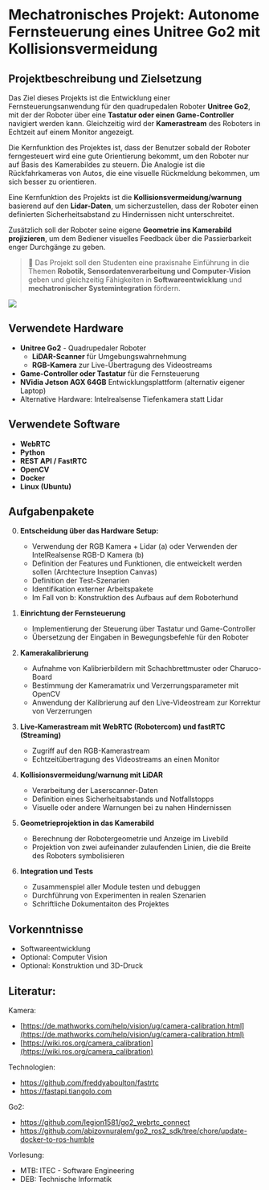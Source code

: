 
# Mechatronisches Projekt: Autonome Fernsteuerung eines Unitree Go2 mit Kollisionsvermeidung

## Projektbeschreibung und Zielsetzung

Das Ziel dieses Projekts ist die Entwicklung einer Fernsteuerungsanwendung für den quadrupedalen Roboter **Unitree Go2**, mit der der Roboter über eine **Tastatur oder einen Game-Controller** navigiert werden kann. Gleichzeitig wird der **Kamerastream** des Roboters in Echtzeit auf einem Monitor angezeigt. 

Die Kernfunktion des Projektes ist, dass der Benutzer sobald der Roboter ferngesteuert wird eine gute Orientierung bekommt, um den Roboter nur auf Basis des Kamerabildes zu steuern. Die Analogie ist die Rückfahrkameras von Autos, die eine visuelle Rückmeldung bekommen, um sich besser zu orientieren. 

Eine Kernfunktion des Projekts ist die **Kollisionsvermeidung/warnung** basierend auf den **Lidar-Daten**, um sicherzustellen, dass der Roboter einen definierten Sicherheitsabstand zu Hindernissen nicht unterschreitet. 

Zusätzlich soll der Roboter seine eigene **Geometrie ins Kamerabild projizieren**, um dem Bediener visuelles Feedback über die Passierbarkeit enger Durchgänge zu geben.

>:rocket: Das Projekt soll den Studenten eine praxisnahe Einführung in die Themen **Robotik, Sensordatenverarbeitung und Computer-Vision** geben und gleichzeitig Fähigkeiten in **Softwareentwicklung** und **mechatronischer Systemintegration** fördern.

![](Go2-Air.png)

## Verwendete Hardware
- **Unitree Go2** - Quadrupedaler Roboter
  - **LiDAR-Scanner** für Umgebungswahrnehmung
  - **RGB-Kamera** zur Live-Übertragung des Videostreams
- **Game-Controller oder Tastatur** für die Fernsteuerung
- **NVidia Jetson AGX 64GB**  Entwicklungsplattform (alternativ eigener Laptop)
- Alternative Hardware: Intelrealsense Tiefenkamera statt Lidar

## Verwendete Software
- **WebRTC** 
- **Python** 
- **REST API / FastRTC** 
- **OpenCV**
- **Docker**
- **Linux (Ubuntu)**

## Aufgabenpakete
0. **Entscheidung über das Hardware Setup:**
   - Verwendung der RGB Kamera + Lidar (a) oder Verwenden der IntelRealsense RGB-D Kamera (b)
   - Definition der Features und Funktionen, die entweickelt werden sollen (Archtecture Inseption Canvas)
   - Definition der Test-Szenarien
   - Identifikation externer Arbeitspakete
   - Im Fall von b: Konstruktion des Aufbaus auf dem Roboterhund

2. **Einrichtung der Fernsteuerung**
   - Implementierung der Steuerung über Tastatur und Game-Controller
   - Übersetzung der Eingaben in Bewegungsbefehle für den Roboter

3. **Kamerakalibrierung**
   - Aufnahme von Kalibrierbildern mit Schachbrettmuster oder Charuco-Board
   - Bestimmung der Kameramatrix und Verzerrungsparameter mit OpenCV
   - Anwendung der Kalibrierung auf den Live-Videostream zur Korrektur von Verzerrungen
   
4. **Live-Kamerastream mit WebRTC (Robotercom) und fastRTC (Streaming)**
   - Zugriff auf den RGB-Kamerastream
   - Echtzeitübertragung des Videostreams an einen Monitor
   
5. **Kollisionsvermeidung/warnung mit LiDAR**
   - Verarbeitung der Laserscanner-Daten
   - Definition eines Sicherheitsabstands und Notfallstopps
   - Visuelle oder andere Warnungen bei zu nahen Hindernissen
   
6. **Geometrieprojektion in das Kamerabild**
   - Berechnung der Robotergeometrie und Anzeige im Livebild
   - Projektion von zwei aufeinander zulaufenden Linien, die die Breite des Roboters symbolisieren
  
7. **Integration und Tests**
   - Zusammenspiel aller Module testen und debuggen
   - Durchführung von Experimenten in realen Szenarien
   - Schriftliche Dokumentaiton des Projektes

## Vorkenntnisse

- Softwareentwicklung
- Optional: Computer Vision
- Optional: Konstruktion und 3D-Druck

## Literatur:  

Kamera: 
- [https://de.mathworks.com/help/vision/ug/camera-calibration.html](https://de.mathworks.com/help/vision/ug/camera-calibration.html)
- [https://wiki.ros.org/camera_calibration](https://wiki.ros.org/camera_calibration)

Technologien:
- https://github.com/freddyaboulton/fastrtc
- https://fastapi.tiangolo.com

Go2:
- https://github.com/legion1581/go2_webrtc_connect
- https://github.com/abizovnuralem/go2_ros2_sdk/tree/chore/update-docker-to-ros-humble

Vorlesung: 
- MTB: ITEC - Software Engineering
- DEB: Technische Informatik




